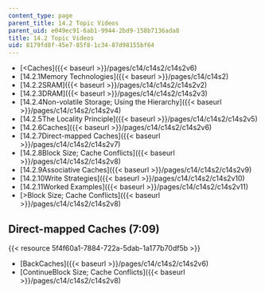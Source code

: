 ```yaml
---
content_type: page
parent_title: 14.2 Topic Videos
parent_uid: e049ec91-6ab1-9944-2bd9-158b7136ada8
title: 14.2 Topic Videos
uid: 8179fd8f-45e7-85f8-1c34-87d98155bf64
---
```


*   [<Caches]({{< baseurl >}}/pages/c14/c14s2/c14s2v6)
*   [14.2.1Memory Technologies]({{< baseurl >}}/pages/c14/c14s2)
*   [14.2.2SRAM]({{< baseurl >}}/pages/c14/c14s2/c14s2v2)
*   [14.2.3DRAM]({{< baseurl >}}/pages/c14/c14s2/c14s2v3)
*   [14.2.4Non-volatile Storage; Using the Hierarchy]({{< baseurl >}}/pages/c14/c14s2/c14s2v4)
*   [14.2.5The Locality Principle]({{< baseurl >}}/pages/c14/c14s2/c14s2v5)
*   [14.2.6Caches]({{< baseurl >}}/pages/c14/c14s2/c14s2v6)
*   [14.2.7Direct-mapped Caches]({{< baseurl >}}/pages/c14/c14s2/c14s2v7)
*   [14.2.8Block Size; Cache Conflicts]({{< baseurl >}}/pages/c14/c14s2/c14s2v8)
*   [14.2.9Associative Caches]({{< baseurl >}}/pages/c14/c14s2/c14s2v9)
*   [14.2.10Write Strategies]({{< baseurl >}}/pages/c14/c14s2/c14s2v10)
*   [14.2.11Worked Examples]({{< baseurl >}}/pages/c14/c14s2/c14s2v11)
*   [\>Block Size; Cache Conflicts]({{< baseurl >}}/pages/c14/c14s2/c14s2v8)

Direct-mapped Caches (7:09)
---------------------------

{{< resource 5f4f60a1-7884-722a-5dab-1a177b70df5b >}}

*   [BackCaches]({{< baseurl >}}/pages/c14/c14s2/c14s2v6)
*   [ContinueBlock Size; Cache Conflicts]({{< baseurl >}}/pages/c14/c14s2/c14s2v8)